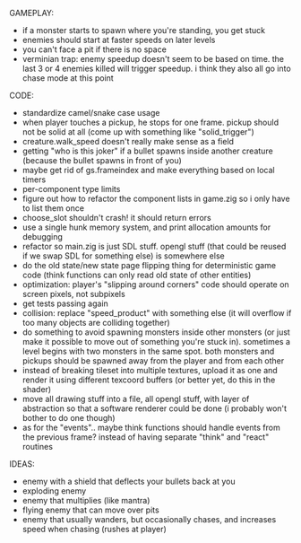 GAMEPLAY:
- if a monster starts to spawn where you're standing, you get stuck
- enemies should start at faster speeds on later levels
- you can't face a pit if there is no space
- verminian trap: enemy speedup doesn't seem to be based on time. the last 3 or 4 enemies killed will trigger speedup. i think they also all go into chase mode at this point

CODE:
- standardize camel/snake case usage
- when player touches a pickup, he stops for one frame. pickup should not be solid at all (come up with something like "solid_trigger")
- creature.walk_speed doesn't really make sense as a field
- getting "who is this joker" if a bullet spawns inside another creature (because the bullet spawns in front of you)
- maybe get rid of gs.frameindex and make everything based on local timers
- per-component type limits
- figure out how to refactor the component lists in game.zig so i only have to list them once
- choose_slot shouldn't crash! it should return errors
- use a single hunk memory system, and print allocation amounts for debugging
- refactor so main.zig is just SDL stuff. opengl stuff (that could be reused if we swap SDL for something else) is somewhere else
- do the old state/new state page flipping thing for deterministic game code (think functions can only read old state of other entities)
- optimization: player's "slipping around corners" code should operate on screen pixels, not subpixels
- get tests passing again
- collision: replace "speed_product" with something else (it will overflow if too many objects are colliding together)
- do something to avoid spawning monsters inside other monsters (or just make it possible to move out of something you're stuck in). sometimes a level begins with two monsters in the same spot. both monsters and pickups should be spawned away from the player and from each other
- instead of breaking tileset into multiple textures, upload it as one and render it using different texcoord buffers (or better yet, do this in the shader)
- move all drawing stuff into a file, all opengl stuff, with layer of abstraction so that a software renderer could be done (i probably won't bother to do one though)
- as for the "events".. maybe think functions should handle events from the previous frame? instead of having separate "think" and "react" routines

IDEAS:
- enemy with a shield that deflects your bullets back at you
- exploding enemy
- enemy that multiplies (like mantra)
- flying enemy that can move over pits
- enemy that usually wanders, but occasionally chases, and increases speed when chasing (rushes at player)
